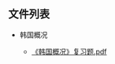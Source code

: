 

## 文件列表

- 韩国概况

    - [《韩国概况》复习题.pdf](https://github.com/bjut-swift/BJUT-Helper/raw/master/%E9%9F%A9%E5%9B%BD%E6%A6%82%E5%86%B5/%E3%80%8A%E9%9F%A9%E5%9B%BD%E6%A6%82%E5%86%B5%E3%80%8B%E5%A4%8D%E4%B9%A0%E9%A2%98.pdf)

